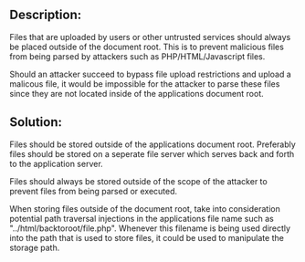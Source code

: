 ## Description:

Files that are uploaded by users or other untrusted services should always be placed outside
of the document root. This is to prevent malicious files from being parsed by attackers such as PHP/HTML/Javascript files.

Should an attacker succeed to bypass file upload restrictions and upload a malicous file, it would
be impossible for the attacker to parse these files since they are not located inside of the
applications document root.

## Solution:

Files should be stored outside of the applications document root. Preferably files should be stored
on a seperate file server which serves back and forth to the application server. 

Files should always be stored outside of the scope of the attacker to prevent files from
being parsed or executed.

When storing files outside of the document root, take into consideration potential path traversal injections
in the applications file name such as "../html/backtoroot/file.php". Whenever this filename is being used directly
into the path that is used to store files, it could be used to manipulate the storage path.
